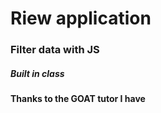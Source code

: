 # Riew application
### Filter data with JS
##### Built in class

**Thanks to the GOAT tutor I have**
